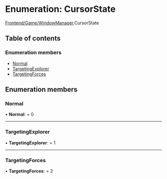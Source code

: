 # Enumeration: CursorState

[Frontend/Game/WindowManager](../modules/frontend_game_windowmanager.md).CursorState

## Table of contents

### Enumeration members

- [Normal](frontend_game_windowmanager.cursorstate.md#normal)
- [TargetingExplorer](frontend_game_windowmanager.cursorstate.md#targetingexplorer)
- [TargetingForces](frontend_game_windowmanager.cursorstate.md#targetingforces)

## Enumeration members

### Normal

• **Normal**: = 0

---

### TargetingExplorer

• **TargetingExplorer**: = 1

---

### TargetingForces

• **TargetingForces**: = 2
